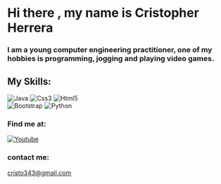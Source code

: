 # Hi there , my name is Cristopher Herrera

### I am a young computer engineering practitioner, one of my hobbies is programming, jogging and playing video games.

## My Skills:
  ![Java](https://img.shields.io/badge/Java-ff7e05?style=for-the-badge&logo=java&logoColor=black&labelColor=f4f4f4)
  ![Css3](https://img.shields.io/badge/Css3-0516ff?style=for-the-badge&logo=css3&logoColor=blue&labelColor=f4f4f4)
  ![Html5](https://img.shields.io/badge/html5-ff7105?style=for-the-badge&logo=html5&logoColor=orange&labelColor=f4f4f4)<br>
  ![Bootstrap](https://img.shields.io/badge/Bootstrap-c105ff?style=for-the-badge&logo=bootstrap&logoColor=violet&labelColor=f4f4f4)
  ![Python](https://img.shields.io/badge/Python-ffda05?style=for-the-badge&logo=Python&logoColor=blue&labelColor=f4f4f4)

### Find me at:
[![Youtube](https://img.shields.io/badge/Youtube-ffda05?style=for-the-badge&logo=youtube&logoColor=red&labelColor=f4f4f4)](https://www.youtube.com/channel/UCYJGwJsvHYDiVFUGL9JHf9g)

### contact me:
  cristo343@gmail.com 

